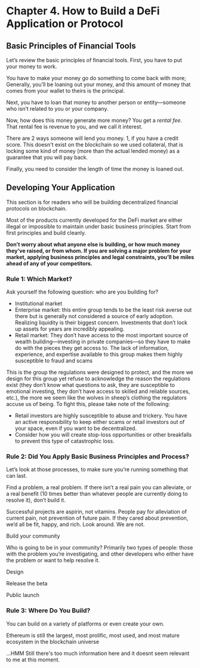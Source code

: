 # Chapter 4. How to Build a DeFi Application or Protocol

## Basic Principles of Financial Tools

Let’s review the basic principles of financial tools. First, you have to put your money to work.

You have to make your money go do something to come back with more; Generally, you’ll be loaning out your money, and this amount of money that comes from your wallet to theirs is the principal.

Next, you have to loan that money to another person or entity—someone who isn’t related to you or your company.

Now, how does this money generate more money? You get a _rental fee_. That rental fee is revenue to you, and we call it interest.

There are 2 ways someone will lend you money. 1, if you have a credit score. This doesn't exist on the blockchain so we used collateral, that is locking some kind of money (more than the actual lended money) as a guarantee that you will pay back.

Finally, you need to consider the length of time the money is loaned out.

## Developing Your Application

This section is for readers who will be building decentralized financial protocols on blockchain.

Most of the products currently developed for the DeFi market are either illegal or impossible to maintain under basic business principles. Start from first principles and build cleanly.

**Don’t worry about what anyone else is building, or how much money they’ve raised, or from whom. If you are solving a major problem for your market, applying business principles and legal constraints, you’ll be miles ahead of any of your competitors.**

### Rule 1: Which Market?

Ask yourself the following question: who are you building for?

- Institutional market
- Enterprise market: this entire group tends to be the least risk averse out there but is generally not considered a source of early adoption. Realizing liquidity is their biggest concern. Investments that don’t lock up assets for years are incredibly appealing.
- Retail market: They don’t have access to the most important source of wealth building—investing in private companies—so they have to make do with the pieces they get access to. The lack of information, experience, and expertise available to this group makes them highly susceptible to fraud and scams

This is the group the regulations were designed to protect, and the more we design for this group yet refuse to acknowledge the reason the regulations exist (they don’t know what questions to ask, they are susceptible to emotional investing, they don’t have access to skilled and reliable sources, etc.), the more we seem like the wolves in sheep’s clothing the regulators accuse us of being. To fight this, please take note of the following:

- Retail investors are highly susceptible to abuse and trickery. You have an active responsibility to keep either scams or retail investors out of your space, even if you want to be decentralized.
- Consider how you will create stop-loss opportunities or other breakfalls to prevent this type of catastrophic loss.

### Rule 2: Did You Apply Basic Business Principles and Process?

Let’s look at those processes, to make sure you’re running something that can last.

Find a problem, a real problem. If there isn’t a real pain you can alleviate, or a real benefit (10 times better than whatever people are currently doing to resolve it), don’t build it.

Successful projects are aspirin, not vitamins. People pay for alleviation of current pain, not prevention of future pain. If they cared about prevention, we’d all be fit, happy, and rich. Look around. We are not.

Build your community

Who is going to be in your community? Primarily two types of people: those with the problem you’re investigating, and other developers who either have the problem or want to help resolve it.

Design

Release the beta

Public launch

### Rule 3: Where Do You Build?

You can build on a variety of platforms or even create your own.

Ethereum is still the largest, most prolific, most used, and most mature ecosystem in the blockchain universe

...HMM Still there's too much information here and it doesnt seem relevant to me at this moment.
